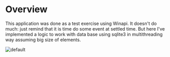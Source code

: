 # Overview
This application was done as a test exercise using Winapi. 
It doesn't do much: just remind that it is time do some event at settled time.
But here I've implemented a logic to work with data base using sqlite3 in multithreading way assuming big size of elements. 


![default](https://user-images.githubusercontent.com/29663442/29419218-34a33474-8377-11e7-90c7-f8fc9408e73f.PNG)
